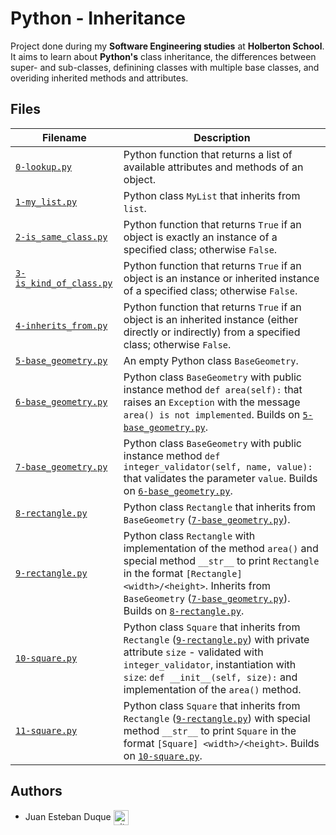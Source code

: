 # Python - Inheritance

Project done during my **Software Engineering studies** at **Holberton School**. It aims to learn about **Python's** class inheritance, the differences between super- and sub-classes, definining classes with multiple base classes, and overiding inherited methods and attributes.

## Files
| Filename | Description |
| -------- | ----------- |
| [`0-lookup.py`](./0-lookup.py) | Python function that returns a list of available attributes and methods of an object. |
| [`1-my_list.py`](./1-my_list.py) | Python class `MyList` that inherits from `list`. |
| [`2-is_same_class.py`](./2-is_same_class.py) | Python function that returns `True` if an object is exactly an instance of a specified class; otherwise `False`. |
| [`3-is_kind_of_class.py`](./3-is_kind_of_class.py) | Python function that returns `True` if an object is an instance or inherited instance of a specified class; otherwise `False`. |
| [`4-inherits_from.py`](./4-inherits_from.py) | Python function that returns `True` if an object is an inherited instance (either directly or indirectly) from a specified class; otherwise `False`. |
| [`5-base_geometry.py`](./5-base_geometry.py) | An empty Python class `BaseGeometry`. |
| [`6-base_geometry.py`](./6-base_geometry.py) | Python class `BaseGeometry` with public instance method `def area(self):` that raises an `Exception` with the message `area() is not implemented`. Builds on [`5-base_geometry.py`](./5-base_geometry.py). |
| [`7-base_geometry.py`](./7-base_geometry.py) | Python class `BaseGeometry` with public instance method `def integer_validator(self, name, value):` that validates the parameter `value`. Builds on [`6-base_geometry.py`](./6-base_geometry.py). |
| [`8-rectangle.py`](./8-rectangle.py) | Python class `Rectangle` that inherits from `BaseGeometry` ([`7-base_geometry.py`](./7-base_geometry.py)). |
| [`9-rectangle.py`](./9-rectangle.py) | Python class `Rectangle` with implementation of the method `area()` and special method `__str__` to print `Rectangle` in the format `[Rectangle] <width>/<height>`. Inherits from `BaseGeometry` ([`7-base_geometry.py`](./7-base_geometry.py)). Builds on [`8-rectangle.py`](./8-rectangle.py). |
| [`10-square.py`](./10-square.py) | Python class `Square` that inherits from `Rectangle` ([`9-rectangle.py`](./9-rectangle.py)) with private attribute `size` - validated with `integer_validator`, instantiation with `size`: `def __init__(self, size):` and implementation of the `area()` method. |
| [`11-square.py`](./11-square.py) | Python class `Square` that inherits from `Rectangle` ([`9-rectangle.py`](./9-rectangle.py)) with special method `__str__` to print `Square` in the format `[Square] <width>/<height>`. Builds on [`10-square.py`](./10-square.py). |

## Authors

* Juan Esteban Duque <a href="https://github.com/Juanesduque1" rel="nofollow"><img align="center" alt="github" src="https://www.vectorlogo.zone/logos/github/github-tile.svg" height="24" /></a>

